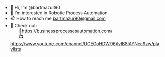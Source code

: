 - 👋 Hi, I’m @bartmazur90
- 👀 I’m interested in Robotic Process Automation
- 📫 How to reach me
  bartmazur90@gmail.com
- 📑 Check out: <br />
  &nbsp;  &nbsp;  &nbsp;  &nbsp;📄https://businessprocessesautomation.com/ <br />
  &nbsp;  &nbsp;  &nbsp;  &nbsp;📺https://www.youtube.com/channel/UCEGoHDW96AvIB8IAYNcc9zw/playlists <br />

<!---
bartmazur90/bartmazur90 is a ✨ special ✨ repository because its `README.md` (this file) appears on your GitHub profile.
You can click the Preview link to take a look at your changes.
--->
